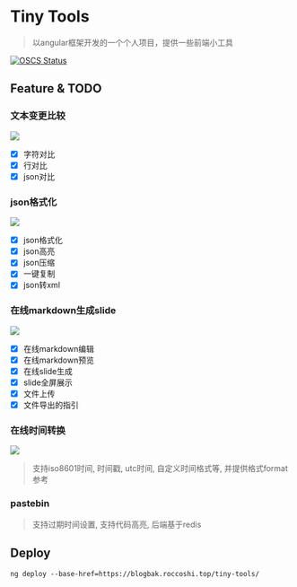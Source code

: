 # Tiny Tools

> 以angular框架开发的一个个人项目，提供一些前端小工具

[![OSCS Status](https://www.oscs1024.com/platform/badge/Lincest/tiny-tools.svg?size=small)](https://www.oscs1024.com/project/Lincest/tiny-tools?ref=badge_small)

## Feature & TODO

### 文本变更比较

![](https://youpai.roccoshi.top/img/202207111722437.png)

- [x] 字符对比
- [x] 行对比
- [x] json对比

### json格式化

![](https://youpai.roccoshi.top/img/202207200235027.png)

- [x] json格式化
- [x] json高亮
- [x] json压缩
- [x] 一键复制
- [x] json转xml

### 在线markdown生成slide

![](https://youpai.roccoshi.top/img/202207200235517.png)

- [x] 在线markdown编辑
- [x] 在线markdown预览
- [x] 在线slide生成
- [x] slide全屏展示
- [x] 文件上传
- [x] 文件导出的指引

### 在线时间转换

![](https://youpai.roccoshi.top/img/202207231634250.png)

> 支持iso8601时间, 时间戳, utc时间, 自定义时间格式等, 并提供格式format参考
 
### pastebin

> 支持过期时间设置, 支持代码高亮, 后端基于redis

## Deploy

`ng deploy --base-href=https://blogbak.roccoshi.top/tiny-tools/`
